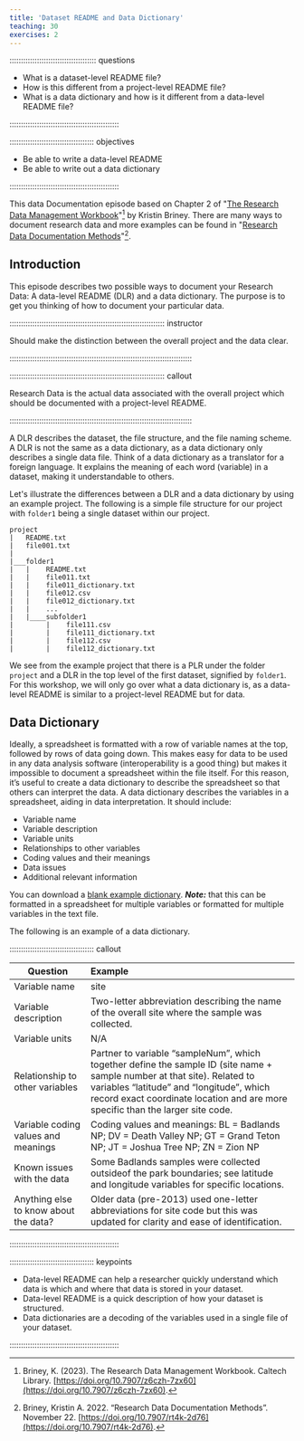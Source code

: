 ```yaml
---
title: 'Dataset README and Data Dictionary'
teaching: 30
exercises: 2
---
```


:::::::::::::::::::::::::::::::::::::: questions 

- What is a dataset-level README file?
- How is this different from a project-level README file?
- What is a data dictionary and how is it different from a data-level README file?

::::::::::::::::::::::::::::::::::::::::::::::::

::::::::::::::::::::::::::::::::::::: objectives

- Be able to write a data-level README
- Be able to write out a data dictionary

::::::::::::::::::::::::::::::::::::::::::::::::

This data Documentation episode based on Chapter 2 of "[The Research Data Management Workbook](https://doi.org/10.7907/z6czh-7zx60)"[^1] by Kristin Briney. There are many ways to document research data and more examples can be found in "[Research Data Documentation Methods](https://doi.org/10.7907/rt4k-2d76)"[^2].

## Introduction

This episode describes two possible ways to document your Research Data: A data-level README (DLR) and a data dictionary. The purpose is to get you thinking of how to document your particular data.

:::::::::::::::::::::::::::::::::::::::::::::::::::::::::::::::::::: instructor

Should make the distinction between the overall project and the data clear.

::::::::::::::::::::::::::::::::::::::::::::::::::::::::::::::::::::::::::::::::

:::::::::::::::::::::::::::::::::::::::::::::::::::::::::::::::::::: callout

Research Data is the actual data associated with the overall project which should be documented with a project-level README.

::::::::::::::::::::::::::::::::::::::::::::::::::::::::::::::::::::::::::::::::

A DLR describes the dataset, the file structure, and the file naming scheme. A DLR is not the same as a data dictionary, as a data dictionary only describes a single data file. Think of a data dictionary as a translator for a foreign language. It explains the meaning of each word (variable) in a dataset, making it understandable to others.

Let's illustrate the differences between a DLR and a data dictionary by using an example project. The following is a simple file structure for our project with ```folder1``` being a single dataset within our project.

```
project
|   README.txt
|   file001.txt
|
|___folder1
|   |    README.txt
|   |    file011.txt
|   |    file011_dictionary.txt
|   |    file012.csv
|   |    file012_dictionary.txt
|   |    ...
|   |____subfolder1
|        |    file111.csv
|        |    file111_dictionary.txt
|        |    file112.csv
|        |    file112_dictionary.txt
```

We see from the example project that there is a PLR under the folder ```project``` and a DLR in the top level of the first dataset, signified by ```folder1```. For this workshop, we will only go over what a data dictionary is, as a data-level README is similar to a project-level README but for data.

## Data Dictionary

Ideally, a spreadsheet is formatted with a row of variable names at the top, followed by rows of data going down. This makes easy for data to be used in any data analysis software (interoperability is a good thing) but makes it impossible to document a spreadsheet within the file itself. For this reason, it’s useful to create a data dictionary to describe the spreadsheet so that others can interpret the data. A data dictionary describes the variables in a spreadsheet, aiding in data interpretation. It should include:

- Variable name
- Variable description
- Variable units
- Relationships to other variables
- Coding values and their meanings
- Data issues
- Additional relevant information

You can download a [blank example dictionary](files/Example_DD.txt). ***Note:*** that this can be 
formatted in a spreadsheet for multiple variables or formatted for multiple variables in the text file.

The following is an example of a data dictionary.

::::::::::::::::::::::::::::::::::::: callout 

| Question | Example |
| ------- | :------ |
| Variable name | site |
| Variable description | Two-letter abbreviation describing the name of the overall site where the sample was collected. |
| Variable units | N/A |
| Relationship to other variables | Partner to variable “sampleNum”, which together define the sample ID (site name + sample number at that site). Related to variables “latitude” and “longitude”, which record exact coordinate location and are more specific than the larger site code. |
| Variable coding values and meanings | Coding values and meanings: BL = Badlands NP; DV = Death Valley NP; GT = Grand Teton NP; JT = Joshua Tree NP; ZN = Zion NP |
| Known issues with the data | Some Badlands samples were collected outsideof the park boundaries; see latitude and longitude variables for specific locations. |
| Anything else to know about the data? | Older data (pre-2013) used one-letter abbreviations for site code but this was updated for clarity and ease of identification. |

::::::::::::::::::::::::::::::::::::::::::::::::

::::::::::::::::::::::::::::::::::::: keypoints 

- Data-level README can help a researcher quickly understand which data is which and
where that data is stored in your dataset.
- Data-level README is a quick description of how your dataset is structured.
- Data dictionaries are a decoding of the variables used in a single file of your
dataset.

::::::::::::::::::::::::::::::::::::::::::::::::

[^1]: Briney, K. (2023). The Research Data Management Workbook. Caltech Library. [https://doi.org/10.7907/z6czh-7zx60](https://doi.org/10.7907/z6czh-7zx60).

[^2]: Briney, Kristin A. 2022. “Research Data Documentation Methods”. November 22. [https://doi.org/10.7907/rt4k-2d76](https://doi.org/10.7907/rt4k-2d76).
